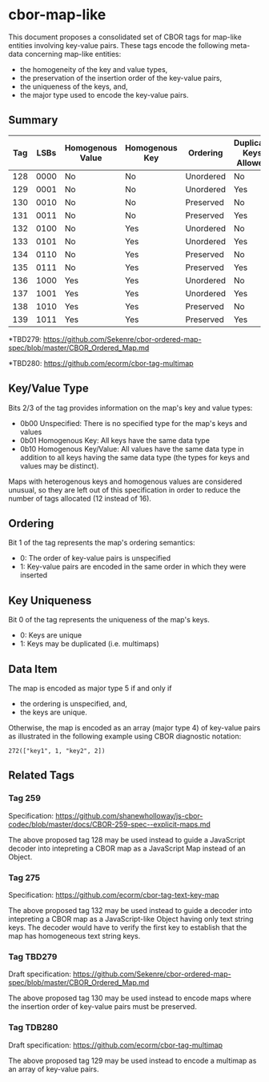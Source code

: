 # cbor-map-like

This document proposes a consolidated set of CBOR tags for map-like entities involving key-value pairs. These tags encode the following meta-data concerning map-like entities:

- the homogeneity of the key and value types,
- the preservation of the insertion order of the key-value pairs,
- the uniqueness of the keys, and,
- the major type used to encode the key-value pairs.

## Summary

| Tag | LSBs | Homogenous Value | Homogenous Key | Ordering  | Duplicate Keys Allowed | Data Item | Related Tag |
| --- | ---- | ---------------- | -------------- | --------- | ---------------------- | --------- | ----------- |
| 128 | 0000 | No               | No             | Unordered | No                     | map       | 259         |
| 129 | 0001 | No               | No             | Unordered | Yes                    | array     | TDB280*     |
| 130 | 0010 | No               | No             | Preserved | No                     | array     | TBD279*     |
| 131 | 0011 | No               | No             | Preserved | Yes                    | array     |             |
| 132 | 0100 | No               | Yes            | Unordered | No                     | map       | 275         |
| 133 | 0101 | No               | Yes            | Unordered | Yes                    | array     |             |
| 134 | 0110 | No               | Yes            | Preserved | No                     | array     |             |
| 135 | 0111 | No               | Yes            | Preserved | Yes                    | array     |             |
| 136 | 1000 | Yes              | Yes            | Unordered | No                     | map       |             |
| 137 | 1001 | Yes              | Yes            | Unordered | Yes                    | array     |             |
| 138 | 1010 | Yes              | Yes            | Preserved | No                     | array     |             |
| 139 | 1011 | Yes              | Yes            | Preserved | Yes                    | array     |             |

*TBD279: https://github.com/Sekenre/cbor-ordered-map-spec/blob/master/CBOR_Ordered_Map.md

*TBD280: https://github.com/ecorm/cbor-tag-multimap

## Key/Value Type

Bits 2/3 of the tag provides information on the map's key and value types:

- 0b00 Unspecified: There is no specified type for the map's keys and values
- 0b01 Homogenous Key: All keys have the same data type
- 0b10 Homogenous Key/Value: All values have the same data type in addition to all keys having the same data type (the types for keys and values may be distinct).

Maps with heterogenous keys and homogenous values are considered unusual, so they are left out of this specification in order to reduce the number of tags allocated (12 instead of 16).

## Ordering

Bit 1 of the tag represents the map's ordering semantics:

- 0: The order of key-value pairs is unspecified
- 1: Key-value pairs are encoded in the same order in which they were inserted

## Key Uniqueness

Bit 0 of the tag represents the uniqueness of the map's keys.

- 0: Keys are unique
- 1: Keys may be duplicated (i.e. multimaps)

## Data Item

The map is encoded as major type 5 if and only if

- the ordering is unspecified, and,
- the keys are unique.

Otherwise, the map is encoded as an array (major type 4) of key-value pairs as illustrated in the following example using CBOR diagnostic notation:

```
272(["key1", 1, "key2", 2])
```

## Related Tags

### Tag 259

Specification: https://github.com/shanewholloway/js-cbor-codec/blob/master/docs/CBOR-259-spec--explicit-maps.md

The above proposed tag 128 may be used instead to guide a JavaScript decoder into intepreting a CBOR map as a JavaScript Map instead of an Object.

### Tag 275

Specification: https://github.com/ecorm/cbor-tag-text-key-map

The above proposed tag 132 may be used instead to guide a decoder into intepreting a CBOR map as a JavaScript-like Object having only text string keys. The decoder would have to verify the first key to establish that the map has homogeneous text string keys.

### Tag TBD279 ###

Draft specification: https://github.com/Sekenre/cbor-ordered-map-spec/blob/master/CBOR_Ordered_Map.md

The above proposed tag 130 may be used instead to encode maps where the insertion order of key-value pairs must be preserved.

### Tag TDB280 ###

Draft specification: https://github.com/ecorm/cbor-tag-multimap

The above proposed tag 129 may be used instead to encode a multimap as an array of key-value pairs.
